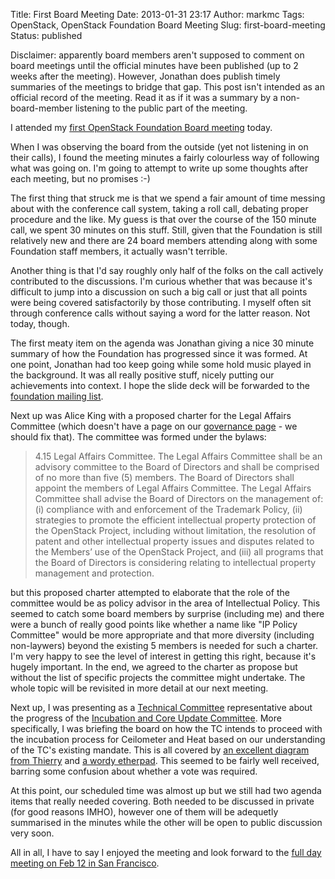 Title: First Board Meeting
Date: 2013-01-31 23:17
Author: markmc
Tags: OpenStack, OpenStack Foundation Board Meeting
Slug: first-board-meeting
Status: published

Disclaimer: apparently board members aren't supposed to comment on board
meetings until the official minutes have been published (up to 2 weeks
after the meeting). However, Jonathan does publish timely summaries of
the meetings to bridge that gap. This post isn't intended as an official
record of the meeting. Read it as if it was a summary by a
non-board-member listening to the public part of the meeting.

I attended my [first OpenStack Foundation Board
meeting](http://wiki.openstack.org/Governance/Foundation/31Jan2013BoardMeeting)
today.

When I was observing the board from the outside (yet not listening in on
their calls), I found the meeting minutes a fairly colourless way of
following what was going on. I'm going to attempt to write up some
thoughts after each meeting, but no promises :-)

The first thing that struck me is that we spend a fair amount of time
messing about with the conference call system, taking a roll call,
debating proper procedure and the like. My guess is that over the course
of the 150 minute call, we spent 30 minutes on this stuff. Still, given
that the Foundation is still relatively new and there are 24 board
members attending along with some Foundation staff members, it actually
wasn't terrible.

Another thing is that I'd say roughly only half of the folks on the call
actively contributed to the discussions. I'm curious whether that was
because it's difficult to jump into a discussion on such a big call or
just that all points were being covered satisfactorily by those
contributing. I myself often sit through conference calls without saying
a word for the latter reason. Not today, though.

The first meaty item on the agenda was Jonathan giving a nice 30 minute
summary of how the Foundation has progressed since it was formed. At one
point, Jonathan had too keep going while some hold music played in the
background. It was all really positive stuff, nicely putting our
achievements into context. I hope the slide deck will be forwarded to
the [foundation mailing
list](http://lists.openstack.org/cgi-bin/mailman/listinfo/foundation).

Next up was Alice King with a proposed charter for the Legal Affairs
Committee (which doesn't have a page on our [governance
page](http://wiki.openstack.org/Governance/Foundation) - we should fix
that). The committee was formed under the bylaws:

> 4.15 Legal Affairs Committee. The Legal Affairs Committee shall be an
> advisory committee to the Board of Directors and shall be comprised of
> no more than five (5) members. The Board of Directors shall appoint
> the members of Legal Affairs Committee. The Legal Affairs Committee
> shall advise the Board of Directors on the management of: (i)
> compliance with and enforcement of the Trademark Policy, (ii)
> strategies to promote the efficient intellectual property protection
> of the OpenStack Project, including without limitation, the resolution
> of patent and other intellectual property issues and disputes related
> to the Members’ use of the OpenStack Project, and (iii) all programs
> that the Board of Directors is considering relating to intellectual
> property management and protection.

but this proposed charter attempted to elaborate that the role of the
committee would be as policy advisor in the area of Intellectual Policy.
This seemed to catch some board members by surprise (including me) and
there were a bunch of really good points like whether a name like "IP
Policy Committee" would be more appropriate and that more diversity
(including non-laywers) beyond the existing 5 members is needed for such
a charter. I'm very happy to see the level of interest in getting this
right, because it's hugely important. In the end, we agreed to the
charter as propose but without the list of specific projects the
committee might undertake. The whole topic will be revisited in more
detail at our next meeting.

Next up, I was presenting as a [Technical
Committee](http://wiki.openstack.org/Governance/Foundation/TechnicalCommittee)
representative about the progress of the [Incubation and Core Update
Committee](http://wiki.openstack.org/Governance/Foundation/IncubationUpdate2013).
More specifically, I was briefing the board on how the TC intends to
proceed with the incubation process for Ceilometer and Heat based on our
understanding of the TC's existing mandate. This is all covered by [an
excellent diagram from
Thierry](https://docs.google.com/drawings/d/1oLo1ETnRpNSgDj_m7p6o6tF7HHA2a-3XeKa-QLMBcRc/edit)
and [a wordy
etherpad](https://etherpad.openstack.org/IncubationAndCoreInterimSummary).
This seemed to be fairly well received, barring some confusion about
whether a vote was required.

At this point, our scheduled time was almost up but we still had two
agenda items that really needed covering. Both needed to be discussed in
private (for good reasons IMHO), however one of them will be adequetly
summarised in the minutes while the other will be open to public
discussion very soon.

All in all, I have to say I enjoyed the meeting and look forward to the
[full day meeting on Feb 12 in San
Francisco](http://wiki.openstack.org/Governance/Foundation/12Feb2013BoardMeeting).
